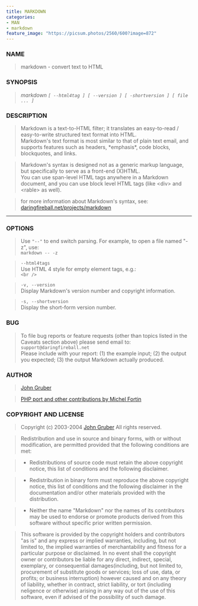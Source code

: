 ```yaml
---
title: MARKDOWN
categories:
- MAN
- markdown
feature_image: "https://picsum.photos/2560/600?image=872"
---
```


### NAME
> markdown - convert text to HTML

### SYNOPSIS
> *markdown `[ --html4tag ] [ --version ] [ -shortversion ] [ file ... ]`*

### DESCRIPTION

> Markdown is a text-to-HTML filter; it translates an easy-to-read / easy-to-write structured text format into HTML.  
Markdown's text format is most similar to that of plain text email, and supports features such as headers, \*emphasis\*, code blocks, blockquotes, and links.  

> Markdown's syntax is designed not as a generic markup language, but specifically to serve as a front-end (X)HTML.  
 You can use span-level HTML tags anywhere in a Markdown document, and you can use block level HTML tags (like \<div\> and \<rable\> as well).  

> for more information about Markdown's syntax, see:
[daringfireball.net/projects/markdown](http://daringfireball.net/projects/markdown/)

---
### OPTIONS
> Use `"--"` to end switch parsing. For example, to open a file named "-z", use:  
```markdown -- -z```

> `--html4tags`  
Use HTML 4 style for empty element tags, e.g.:  
`<br />`

> `-v, --version`  
Display Markdown's version number and copyright information.

> `-s, --shortversion`  
Display the short-form version number.

### BUG

> To file bug reports or feature requests (other than topics listed in the Caveats section above) please send email to:
`support@daringfireball.net`  
Please include with your report: (1) the example input; (2) the output you expected; (3) the output Markdown actually produced.

### AUTHOR

>[John Gruber](http://daringfireball.net)

>[PHP port and other contributions by Michel Fortin](http://michelf.com)

### COPYRIGHT AND LICENSE
> Copyright (c) 2003-2004 [John Gruber](http://daringfireball.net) All rights reserved.

> Redistribution and use in source and binary forms, with or without modification, are permitted provided that the following conditions are met:

>* Redistributions of source code must retain the above copyright notice, this list of conditions and the following disclaimer.



>* Redistribution in binary form must reproduce the above copyright notice, this list of conditions and the following  disclaimer in the documentation and/or other materials provided with the distribution.

>* Neither the name "Markdown" nor the names of its contributors may be used to endorse or promote products derived from this software without specific prior written permission.

> This software is provided by the copyright holders and contributors "as is" and any express or implied warranties, including, but not limited to, the implied warranties of merchantability and fitness for a particular purpose or disclaimed. In no event shall the copyright owner or contributors be liable for any direct, indirect, special, exemplary, or consequential damages(including, but not limited to, procurement of substitute goods or services; loss of use, data, or profits; or business interruption) however caused and on any theory of liability, whether in contract, strict liability, or tort (including neligence or otherwise) arising in any way out of the use of this software, even if advised of the possibility of such damage.
